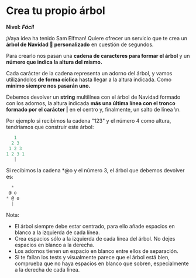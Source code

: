 # Crea tu propio árbol

**Nivel:** **_Fácil_**

¡Vaya idea ha tenido Sam Elfman! Quiere ofrecer un servicio que te crea un **árbol de Navidad 🎄 personalizado** en cuestión de segundos.

Para crearlo nos pasan una **cadena de caracteres para formar el árbol** y un **número que indica la altura del mismo.**

Cada carácter de la cadena representa un adorno del árbol, y vamos utilizándolos **de forma cíclica** hasta llegar a la altura indicada. Como **mínimo siempre nos pasarán uno.**

Debemos devolver un **string** multilínea con el árbol de Navidad formado con los adornos, la altura indicada **más una última línea con el tronco formado por el carácter |** en el centro y, finalmente, un salto de línea \n.

Por ejemplo si recibimos la cadena "123" y el número 4 como altura, tendríamos que construir este árbol:

```js
   1
  2 3
 1 2 3
1 2 3 1
   |
```

Si recibimos la cadena \*@o y el número 3, el árbol que debemos devolver es:

```js
  *
 @ o
* @ o
  |
```

Nota:

- El árbol siempre debe estar centrado, para ello añade espacios en blanco a la izquierda de cada línea.
- Crea espacios sólo a la izquierda de cada línea del árbol. No dejes espacios en blanco a la derecha.
- Los adornos tienen un espacio en blanco entre ellos de separación.
- Si te fallan los tests y visualmente parece que el árbol está bien, comprueba que no haya espacios en blanco que sobren, especialmente a la derecha de cada línea.
